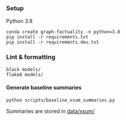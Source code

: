 ### Setup
Python 3.8
```
conda create graph-factuality -n python=3.8
pip install -r requirements.txt
pip install -r requirements.dev.txt
```

### Lint & formatting
```
black models/
flake8 models/
```

#### Generate baseline summaries
```
python scripts/baseline_xsum_summaries.py
```

Summaries are stored in [data/xsum/](data/xsum/)
